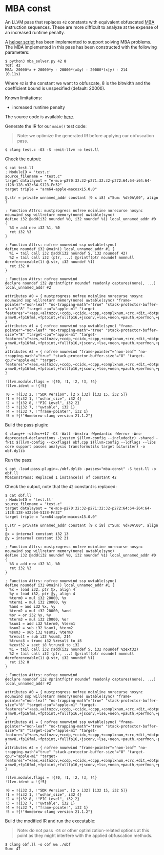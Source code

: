 # MBA const

An LLVM pass that replaces `42` constants with equivalent obfuscated [MBA](https://www.usenix.org/conference/usenixsecurity21/presentation/liu-binbin) instruction sequences. These are more difficult to analyze at the expense of an increased runtime penalty.

A [helper script](https://github.com/gemesa/phantom-pass/tree/main/src/util/mba_solver.py) has been implemented to support solving MBA problems. The MBA implemented in this pass has been constructed with the following parameters:

```
$ python3 mba_solver.py 42 8        
TGT: 42
MBA: 20000*x + 20000*y - 20000*(x&y) - 20000*(x|y) - 214
(0.11s)
```

Where `42` is the constant we want to obfuscate, 8 is the bitwidth and the coefficient bound is unspecified (default: 20000).

Known limitations:
- increased runtime penalty

The source code is available [here](https://github.com/gemesa/phantom-pass/tree/main/src/6-mba-sub).

Generate the IR for our `main()` test code:

> Note: we optimize the generated IR before applying our obfuscation pass.

```
$ clang test.c -O3 -S -emit-llvm -o test.ll
```

Check the output:

```
$ cat test.ll
; ModuleID = 'test.c'
source_filename = "test.c"
target datalayout = "e-m:o-p270:32:32-p271:32:32-p272:64:64-i64:64-i128:128-n32:64-S128-Fn32"
target triple = "arm64-apple-macosx15.0.0"

@.str = private unnamed_addr constant [9 x i8] c"Sum: %d\0A\00", align 1

; Function Attrs: mustprogress nofree noinline norecurse nosync nounwind ssp willreturn memory(none) uwtable(sync)
define i32 @add(i32 noundef %0, i32 noundef %1) local_unnamed_addr #0 {
  %3 = add nsw i32 %1, %0
  ret i32 %3
}

; Function Attrs: nofree nounwind ssp uwtable(sync)
define noundef i32 @main() local_unnamed_addr #1 {
  %1 = tail call i32 @add(i32 noundef 5, i32 noundef 42)
  %2 = tail call i32 (ptr, ...) @printf(ptr noundef nonnull dereferenceable(1) @.str, i32 noundef %1)
  ret i32 0
}

; Function Attrs: nofree nounwind
declare noundef i32 @printf(ptr noundef readonly captures(none), ...) local_unnamed_addr #2

attributes #0 = { mustprogress nofree noinline norecurse nosync nounwind ssp willreturn memory(none) uwtable(sync) "frame-pointer"="non-leaf" "no-trapping-math"="true" "stack-protector-buffer-size"="8" "target-cpu"="apple-m1" "target-features"="+aes,+altnzcv,+ccdp,+ccidx,+ccpp,+complxnum,+crc,+dit,+dotprod,+flagm,+fp-armv8,+fp16fml,+fptoint,+fullfp16,+jsconv,+lse,+neon,+pauth,+perfmon,+predres,+ras,+rcpc,+rdm,+sb,+sha2,+sha3,+specrestrict,+ssbs,+v8.1a,+v8.2a,+v8.3a,+v8.4a,+v8a" }
attributes #1 = { nofree nounwind ssp uwtable(sync) "frame-pointer"="non-leaf" "no-trapping-math"="true" "stack-protector-buffer-size"="8" "target-cpu"="apple-m1" "target-features"="+aes,+altnzcv,+ccdp,+ccidx,+ccpp,+complxnum,+crc,+dit,+dotprod,+flagm,+fp-armv8,+fp16fml,+fptoint,+fullfp16,+jsconv,+lse,+neon,+pauth,+perfmon,+predres,+ras,+rcpc,+rdm,+sb,+sha2,+sha3,+specrestrict,+ssbs,+v8.1a,+v8.2a,+v8.3a,+v8.4a,+v8a" }
attributes #2 = { nofree nounwind "frame-pointer"="non-leaf" "no-trapping-math"="true" "stack-protector-buffer-size"="8" "target-cpu"="apple-m1" "target-features"="+aes,+altnzcv,+ccdp,+ccidx,+ccpp,+complxnum,+crc,+dit,+dotprod,+flagm,+fp-armv8,+fp16fml,+fptoint,+fullfp16,+jsconv,+lse,+neon,+pauth,+perfmon,+predres,+ras,+rcpc,+rdm,+sb,+sha2,+sha3,+specrestrict,+ssbs,+v8.1a,+v8.2a,+v8.3a,+v8.4a,+v8a" }

!llvm.module.flags = !{!0, !1, !2, !3, !4}
!llvm.ident = !{!5}

!0 = !{i32 2, !"SDK Version", [2 x i32] [i32 15, i32 5]}
!1 = !{i32 1, !"wchar_size", i32 4}
!2 = !{i32 8, !"PIC Level", i32 2}
!3 = !{i32 7, !"uwtable", i32 1}
!4 = !{i32 7, !"frame-pointer", i32 1}
!5 = !{!"Homebrew clang version 21.1.2"}
```

Build the pass plugin:

```
$ clang++ -std=c++17 -O3 -Wall -Wextra -Wpedantic -Werror -Wno-deprecated-declarations -isystem $(llvm-config --includedir) -shared -fPIC $(llvm-config --cxxflags) obf.cpp $(llvm-config --ldflags --libs core support passes analysis transformutils target bitwriter) -o obf.dylib
```

Run the pass:

```
$ opt -load-pass-plugin=./obf.dylib -passes="mba-const" -S test.ll -o obf.ll
MbaConstPass: Replaced 1 instance(s) of constant 42
```

Check the output, note that the `42` constant is replaced:

```
$ cat obf.ll
; ModuleID = 'test.ll'
source_filename = "test.c"
target datalayout = "e-m:o-p270:32:32-p271:32:32-p272:64:64-i64:64-i128:128-n32:64-S128-Fn32"
target triple = "arm64-apple-macosx15.0.0"

@.str = private unnamed_addr constant [9 x i8] c"Sum: %d\0A\00", align 1
@x = internal constant i32 13
@y = internal constant i32 21

; Function Attrs: mustprogress nofree noinline norecurse nosync nounwind ssp willreturn memory(none) uwtable(sync)
define i32 @add(i32 noundef %0, i32 noundef %1) local_unnamed_addr #0 {
  %3 = add nsw i32 %1, %0
  ret i32 %3
}

; Function Attrs: nofree nounwind ssp uwtable(sync)
define noundef i32 @main() local_unnamed_addr #1 {
  %x = load i32, ptr @x, align 4
  %y = load i32, ptr @y, align 4
  %term0 = mul i32 20000, %x
  %term1 = mul i32 20000, %y
  %and = and i32 %x, %y
  %term2 = mul i32 20000, %and
  %or = or i32 %x, %y
  %term3 = mul i32 20000, %or
  %sum1 = add i32 %term0, %term1
  %sum2 = sub i32 %sum1, %term2
  %sum3 = sub i32 %sum2, %term3
  %result = sub i32 %sum3, 214
  %trunc8 = trunc i32 %result to i8
  %zext32 = zext i8 %trunc8 to i32
  %1 = tail call i32 @add(i32 noundef 5, i32 noundef %zext32)
  %2 = tail call i32 (ptr, ...) @printf(ptr noundef nonnull dereferenceable(1) @.str, i32 noundef %1)
  ret i32 0
}

; Function Attrs: nofree nounwind
declare noundef i32 @printf(ptr noundef readonly captures(none), ...) local_unnamed_addr #2

attributes #0 = { mustprogress nofree noinline norecurse nosync nounwind ssp willreturn memory(none) uwtable(sync) "frame-pointer"="non-leaf" "no-trapping-math"="true" "stack-protector-buffer-size"="8" "target-cpu"="apple-m1" "target-features"="+aes,+altnzcv,+ccdp,+ccidx,+ccpp,+complxnum,+crc,+dit,+dotprod,+flagm,+fp-armv8,+fp16fml,+fptoint,+fullfp16,+jsconv,+lse,+neon,+pauth,+perfmon,+predres,+ras,+rcpc,+rdm,+sb,+sha2,+sha3,+specrestrict,+ssbs,+v8.1a,+v8.2a,+v8.3a,+v8.4a,+v8a" }
attributes #1 = { nofree nounwind ssp uwtable(sync) "frame-pointer"="non-leaf" "no-trapping-math"="true" "stack-protector-buffer-size"="8" "target-cpu"="apple-m1" "target-features"="+aes,+altnzcv,+ccdp,+ccidx,+ccpp,+complxnum,+crc,+dit,+dotprod,+flagm,+fp-armv8,+fp16fml,+fptoint,+fullfp16,+jsconv,+lse,+neon,+pauth,+perfmon,+predres,+ras,+rcpc,+rdm,+sb,+sha2,+sha3,+specrestrict,+ssbs,+v8.1a,+v8.2a,+v8.3a,+v8.4a,+v8a" }
attributes #2 = { nofree nounwind "frame-pointer"="non-leaf" "no-trapping-math"="true" "stack-protector-buffer-size"="8" "target-cpu"="apple-m1" "target-features"="+aes,+altnzcv,+ccdp,+ccidx,+ccpp,+complxnum,+crc,+dit,+dotprod,+flagm,+fp-armv8,+fp16fml,+fptoint,+fullfp16,+jsconv,+lse,+neon,+pauth,+perfmon,+predres,+ras,+rcpc,+rdm,+sb,+sha2,+sha3,+specrestrict,+ssbs,+v8.1a,+v8.2a,+v8.3a,+v8.4a,+v8a" }

!llvm.module.flags = !{!0, !1, !2, !3, !4}
!llvm.ident = !{!5}

!0 = !{i32 2, !"SDK Version", [2 x i32] [i32 15, i32 5]}
!1 = !{i32 1, !"wchar_size", i32 4}
!2 = !{i32 8, !"PIC Level", i32 2}
!3 = !{i32 7, !"uwtable", i32 1}
!4 = !{i32 7, !"frame-pointer", i32 1}
!5 = !{!"Homebrew clang version 21.1.2"}
```

Build the modified IR and run the executable:

> Note: do not pass `-O3` or other optimization-related options at this point as they might interfere with the applied obfuscation methods.

```
$ clang obf.ll -o obf && ./obf
Sum: 47
```
